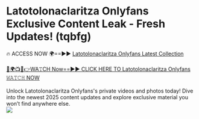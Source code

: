 # Latotolonaclaritza Onlyfans Exclusive Content Leak - Fresh Updates! (tqbfg)

🔥 ACCESS NOW 🌍==►► <a href="https://tinyurl.com/kvy9nzfs" rel="nofollow">Latotolonaclaritza Onlyfans Latest Collection</a>
<br><br>
[🔴🌍📺📱👉WA𝚃CH Now==►► CLICK HERE TO Latotolonaclaritza Onlyfans 𝚆𝙰𝚃𝙲𝙷 NOW](https://tinyurl.com/kvy9nzfs)
<br><br>
Unlock Latotolonaclaritza Onlyfans's private videos and photos today! Dive into the newest 2025 content updates and explore exclusive material you won’t find anywhere else.
<br>
<a href="https://tinyurl.com/kvy9nzfs" rel="nofollow" data-target="animated-image.originalLink"><img src="https://camo.githubusercontent.com/8a4f000d20f83aca3bf7ec5f350d767afa0574a8a352519fd8cfa583a6f93a33/68747470733a2f2f692e696d6775722e636f6d2f644a486b345a712e676966" data-canonical-src="https://i.imgur.com/dJHk4Zq.gif" style="max-width: 100%; display: inline-block;" data-target="animated-image.originalImage"></a>
<br>

